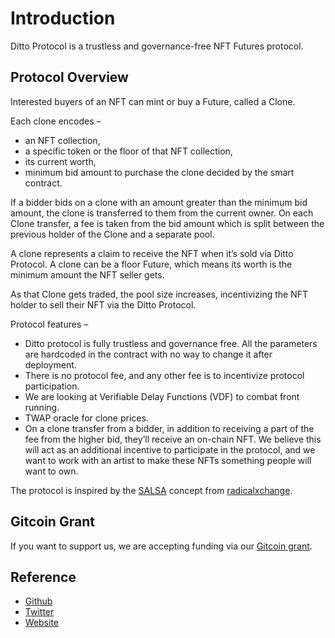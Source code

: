 # Introduction

Ditto Protocol is a trustless and governance-free NFT Futures protocol.

Protocol Overview
-----------------
Interested buyers of an NFT can mint or buy a Future, called a Clone.

Each clone encodes –
- an NFT collection,
- a specific token or the floor of that NFT collection,
- its current worth,
- minimum bid amount to purchase the clone decided by the smart contract.

If a bidder bids on a clone with an amount greater than the minimum bid amount, the clone is transferred to them from the current owner. On each Clone transfer, a fee is taken from the bid amount which is split between the previous holder of the Clone and a separate pool.

A clone represents a claim to receive the NFT when it’s sold via Ditto Protocol. A clone can be a floor Future, which means its worth is the minimum amount the NFT seller gets.

As that Clone gets traded, the pool size increases, incentivizing the NFT holder to sell their NFT via the Ditto Protocol.

Protocol features –
- Ditto protocol is fully trustless and governance free. All the parameters are hardcoded in the contract with no way to change it after deployment.
- There is no protocol fee, and any other fee is to incentivize protocol participation.
- We are looking at Verifiable Delay Functions (VDF) to combat front running.
- TWAP oracle for clone prices.
- On a clone transfer from a bidder, in addition to receiving a part of the fee from the higher bid, they’ll receive an on-chain NFT. We believe this will act as an additional incentive to participate in the protocol, and we want to work with an artist to make these NFTs something people will want to own.

The protocol is inspired by the [SALSA](https://www.radicalxchange.org/kiosk/blog/millennials-zoomers-and-salsa-just-radical-enough/) concept from [radicalxchange](https://twitter.com/RadxChange).

Gitcoin Grant
-------------
If you want to support us, we are accepting funding via our [Gitcoin grant](https://gitcoin.co/grants/4866/ditto-protocol-trustless-nft-futures).

Reference
---------
- [Github](https://github.com/ditto-lab/)
- [Twitter](https://twitter.com/ditto_lab)
- [Website](https://ditto-lab.github.io/)
